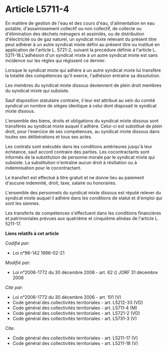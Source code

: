 # Article L5711-4

En matière de gestion de l'eau et des cours d'eau, d'alimentation en eau potable, d'assainissement collectif ou non
collectif, de collecte ou d'élimination des déchets ménagers et assimilés, ou de distribution d'électricité ou de gaz
naturel, un syndicat mixte relevant du présent titre peut adhérer à un autre syndicat mixte défini au présent titre ou
institué en application de l'article L. 5721-2, suivant la procédure définie à l'article L. 5211-18.L'adhésion d'un syndicat
mixte à un autre syndicat mixte est sans incidence sur les règles qui régissent ce dernier. 

Lorsque le syndicat mixte qui adhère à un autre syndicat mixte lui transfère la totalité des compétences qu'il exerce,
l'adhésion entraîne sa dissolution. 

Les membres du syndicat mixte dissous deviennent de plein droit membres du syndicat mixte qui subsiste. 

Sauf disposition statutaire contraire, il leur est attribué au sein du comité syndical un nombre de sièges identique à celui
dont disposait le syndicat mixte dissous.

L'ensemble des biens, droits et obligations du syndicat mixte dissous sont transférés au syndicat mixte auquel il adhère.
Celui-ci est substitué de plein droit, pour l'exercice de ses compétences, au syndicat mixte dissous dans toutes ses
délibérations et tous ses actes. 

Les contrats sont exécutés dans les conditions antérieures jusqu'à leur échéance, sauf accord contraire des parties. Les
cocontractants sont informés de la substitution de personne morale par le syndicat mixte qui subsiste. La substitution
n'entraîne aucun droit à résiliation ou à indemnisation pour le cocontractant. 

Le transfert est effectué à titre gratuit et ne donne lieu au paiement d'aucune indemnité, droit, taxe, salaire ou
honoraires.

L'ensemble des personnels du syndicat mixte dissous est réputé relever du syndicat mixte auquel il adhère dans les conditions
de statut et d'emploi qui sont les siennes. 

Les transferts de compétences s'effectuent dans les conditions financières et patrimoniales prévues aux quatrième et
cinquième alinéas de l'article L. 5211-17.

**Liens relatifs à cet article**

_Codifié par_:

  - Loi n°96-142 1996-02-21

_Modifié par_:

  - Loi n°2006-1772 du 30 décembre 2006 - art. 62 () JORF 31 décembre 2006

_Cité par_:

  - Loi n°2006-1772 du 30 décembre 2006 - art. 101 (V)
  - Code général des collectivités territoriales - art. L5212-33 (VD)
  - Code général des collectivités territoriales - art. L5711-4 (M)
  - Code général des collectivités territoriales - art. L5721-2 (VD)
  - Code général des collectivités territoriales - art. L5731-3 (V)

_Cite_:

  - Code général des collectivités territoriales - art. L5211-17 (V)
  - Code général des collectivités territoriales - art. L5211-18 (V)
